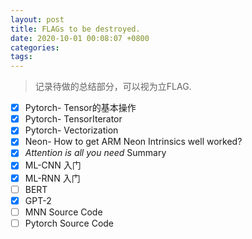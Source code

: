 ```yaml
---
layout: post
title: FLAGs to be destroyed.
date: 2020-10-01 00:08:07 +0800
categories: 
tags: 
---
```


> 记录待做的总结部分，可以视为立FLAG.

- [x] Pytorch- Tensor的基本操作
- [x] Pytorch- TensorIterator
- [x] Pytorch- Vectorization
- [x] Neon- How to get ARM Neon Intrinsics well worked?
- [x] *Attention is all you need* Summary
- [x] ML-CNN 入门
- [x] ML-RNN 入门
- [ ] BERT
- [x] GPT-2
- [ ] MNN Source Code
- [ ] Pytorch Source Code